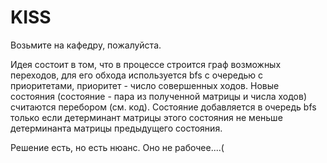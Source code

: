 # KISS
Возьмите на кафедру, пожалуйста.

Идея состоит в том, что в процессе строится граф возможных переходов, для его обхода используется
bfs с очередью с приоритетами, приоритет - число совершенных ходов. Новые состояния
(состояние - пара из полученной матрицы и числа ходов) считаются перебором (см. код). 
Состояние добавляется в очередь bfs только если детерминант матрицы этого состояния не меньше
детерминанта матрицы предыдущего состояния.

Решение есть, но есть нюанс. Оно не рабочее....(
